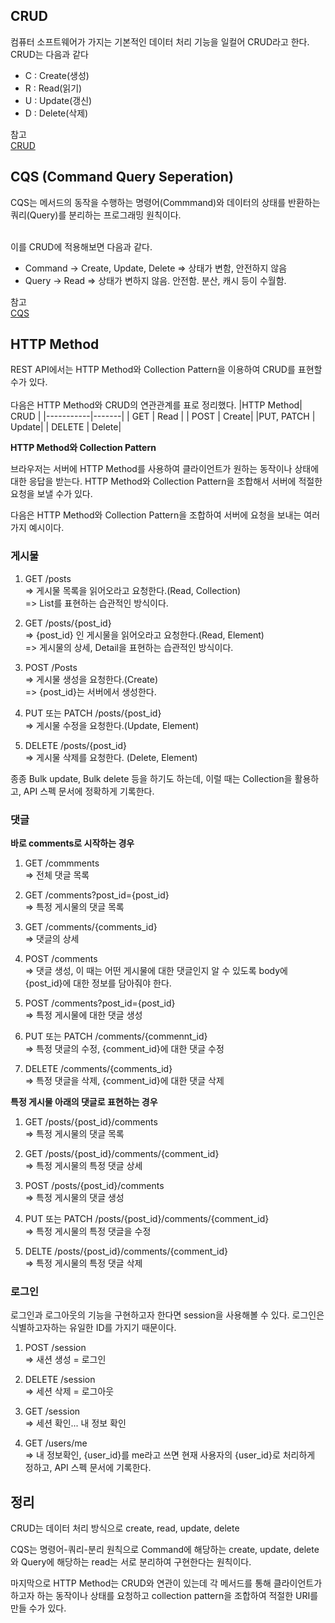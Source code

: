 ## CRUD
컴퓨터 소프트웨어가 가지는 기본적인 데이터 처리 기능을 일컬어 CRUD라고 한다.<br>
CRUD는 다음과 같다<br>
- C : Create(생성)
- R : Read(읽기)
- U : Update(갱신)
- D : Delete(삭제)

참고<br>
[CRUD](https://ko.wikipedia.org/wiki/CRUD)

## CQS (Command Query Seperation)
CQS는 메서드의 동작을 수행하는 명령어(Commmand)와 데이터의 상태를 반환하는 쿼리(Query)를 분리하는 프로그래밍 원칙이다.<br><br>

이를 CRUD에 적용해보면 다음과 같다.
- Command -> Create, Update, Delete => 상태가 변함, 안전하지 않음
- Query -> Read => 상태가 변하지 않음. 안전함. 분산, 캐시 등이 수월함.

참고<br>
[CQS](https://en.wikipedia.org/wiki/Command%E2%80%93query_separation)

## HTTP Method

REST API에서는 HTTP Method와 Collection Pattern을 이용하여 CRUD를 표현할 수가 있다.<br><br>
다음은 HTTP Method와 CRUD의 연관관계를 표로 정리했다.
|HTTP Method| CRUD  |
|-----------|-------|
|   GET     | Read  |
|   POST    | Create|
|PUT, PATCH | Update|
|  DELETE   | Delete|

**HTTP Method와 Collection Pattern**<br>

브라우저는 서버에 HTTP Method를 사용하여 클라이언트가 원하는 동작이나 상태에 대한 응답을 받는다. HTTP Method와 Collection Pattern을 조합해서 서버에 적절한 요청을 보낼 수가 있다.<br>

다음은 HTTP Method와 Collection Pattern을 조합하여 서버에 요청을 보내는 여러가지 예시이다.<br>

### 게시물
1. GET /posts <br>
 => 게시물 목록을 읽어오라고 요청한다.(Read, Collection)<br>
 => List를 표현하는 습관적인 방식이다.
 
 2. GET /posts/{post_id}<br>
=> {post_id} 인 게시물을 읽어오라고 요청한다.(Read, Element)<br>
=> 게시물의 상세, Detail을 표현하는 습관적인 방식이다.

3. POST /Posts<br>
=> 게시물 생성을 요청한다.(Create)<br>
=> {post_id}는 서버에서 생성한다.

4. PUT 또는 PATCH /posts/{post_id}<br>
=> 게시물 수정을 요청한다.(Update, Element)

5. DELETE /posts/{post_id}<br>
=> 게시물 삭제를 요청한다. (Delete, Element)

종종 Bulk update, Bulk delete 등을 하기도 하는데, 이럴 때는 Collection을 활용하고, API 스펙 문서에 정확하게 기록한다.<br>

### 댓글

**바로 comments로 시작하는 경우**

1. GET /commments<br>
=> 전체 댓글 목록

2. GET /comments?post_id={post_id}<br>
=> 특정 게시물의 댓글 목록

3. GET /comments/{comments_id}<br>
=> 댓글의 상세

4. POST /comments<br>
=> 댓글 생성, 이 때는 어떤 게시물에 대한 댓글인지 알 수 있도록 body에 {post_id}에 대한 정보를 담아줘야 한다.

5. POST /comments?post_id={post_id}<br>
=> 특정 게시물에 대한 댓글 생성

6. PUT 또는 PATCH /comments/{commennt_id}<br>
=> 특정 댓글의 수정, {comment_id}에 대한 댓글 수정

7. DELETE /comments/{comments_id}<br>
=> 특정 댓글을 삭제, {comment_id}에 대한 댓글 삭제

**특정 게시물 아래의 댓글로 표현하는 경우**<br>

1. GET /posts/{post_id}/comments<br>
=> 특정 게시물의 댓글 목록

2. GET /posts/{post_id}/comments/{comment_id}<br>
=> 특정 게시물의 특정 댓글 상세

3. POST /posts/{post_id}/comments<br>
=> 특정 게시물의 댓글 생성

4. PUT 또는 PATCH /posts/{post_id}/comments/{comment_id}<br>
=> 특정 게시물의 특정 댓글을 수정

5. DELTE /posts/{post_id}/comments/{comment_id}<br>
=> 특정 게시물의 특정 댓글 삭제

### 로그인
로그인과 로그아웃의 기능을 구현하고자 한다면 session을 사용해볼 수 있다. 로그인은 식별하고자하는 유일한 ID를 가지기 때문이다.<br>

1. POST /session<br>
=> 새션 생성 = 로그인

2. DELETE /session<br>
=> 세션 삭제 = 로그아웃

3. GET /session<br>
=> 세션 확인... 내 정보 확인

4. GET /users/me<br>
=> 내 정보확인, {user_id}를 me라고 쓰면 현재 사용자의 {user_id}로 처리하게 정하고, API 스펙 문서에 기록한다.

## 정리
CRUD는 데이터 처리 방식으로 create, read, update, delete<br>

CQS는 명령어-쿼리-분리 원칙으로 Command에 해당하는 create, update, delete와 Query에 해당하는 read는 서로 분리하여 구현한다는 원칙이다.<br>

마지막으로 HTTP Method는 CRUD와 연관이 있는데 각 메서드를 통해 클라이언트가 하고자 하는 동작이나 상태를 요청하고 collection pattern을 조합하여 적절한 URI를 만들 수가 있다.

